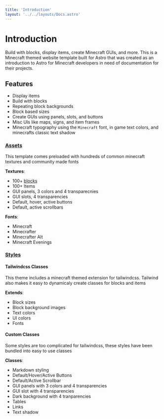 ```yaml
---
title: 'Introduction'
layout: '../../layouts/Docs.astro'
---
```


# Introduction

Build with blocks, display items, create Minecraft GUIs, and more. This is a Minecraft themed website template built for Astro that was created as an introduction to Astro for Minecraft developers in need of documentation for their projects.

## **Features**


- Display items
- Build with blocks
- Repeating block backgrounds
- Block based sizes
- Create GUIs using panels, slots, and buttons
- Misc UIs like maps, signs, and item frames
- Minecraft typography using the `Minecraft` font, in game text colors, and minecrafts classic text shadow

###  <u>Assets</u>

This template comes preloaded with hundreds of common minecraft textures and community made fonts

**Textures**:
  - 100+ [blocks](http://127.0.0.1:3000/docs/1#blocks)
  - 100+ Items
  - GUI panels, 3 colors and 4 transparecnies
  - GUI slots, 4 transparencies
  - Default, hover, active buttons
  - Default, active scrollbars

**Fonts**:
  - Minecraft
  - Minecrafter
  - Minecrafter Alt
  - Minecraft Evenings

###  <u>Styles</u>
  
#### Tailwindcss Classes

This theme includes a minecraft themed extension for tailwindcss. Tailwind also makes it easy to dynamicaly create classes for blocks and items

**Extends**:
  - Block sizes
  - Block background images
  - Text colors
  - UI colors
  - Fonts

#### Custom Classes

Some styles are too complicated for tailwindcss, these styles have been bundled into easy to use classes

**Classes**:
  - Markdown styling
  - Default/Hover/Active Buttons
  - Default/Active Scrollbar
  - GUI panels with 3 colors and 4 transparencies
  - GUI slot with 4 transparencies
  - Dark background with 4 tranparencies
  - Tables
  - Links
  - Text shadow




